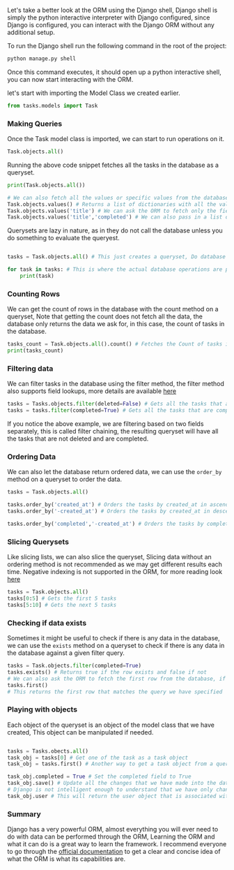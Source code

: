 Let's take a better look at the ORM using the Django shell, Django shell is simply the python interactive interpreter with Django configured, since Django is configured, you can interact with the Django ORM without any additional setup.

To run the Django shell run the following command in the root of the project:

```bash
python manage.py shell
```

Once this command executes, it should open up a python interactive shell, you can now start interacting with the ORM.

let's start with importing the Model Class we created earlier.

```python
from tasks.models import Task
```

### Making Queries

Once the Task model class is imported, we can start to run operations on it.

```python
Task.objects.all()
```

Running the above code snippet fetches all the tasks in the database as a queryset.

```python
print(Task.objects.all())

# We can also fetch all the values or specific values from the database using the values method.
Task.objects.values() # Returns a list of dictionaries with all the values as keys, Note that this fetches all the attributes of a task
Task.objects.values('title') # We can ask the ORM to fetch only the fields that we require only
Task.objects.values('title','completed') # We can also pass in a list of fields to fetch
```

Querysets are lazy in nature, as in they do not call the database unless you do something to evaluate the queryest.

```python

tasks = Task.objects.all() # This just creates a queryset, Do database operations are performed here

for task in tasks: # This is where the actual database operations are performed, The queryset is evaluated here
    print(task)
```

### Counting Rows

We can get the count of rows in the database with the count method on a queryset, Note that getting the count does not fetch all the data, the database only returns the data we ask for, in this case, the count of tasks in the database.

```python
tasks_count = Task.objects.all().count() # Fetches the Count of tasks in the database
print(tasks_count)
```

### Filtering data

We can filter tasks in the database using the filter method, the filter method also supports field lookups, more details are available [here](https://docs.djangoproject.com/en/4.0/ref/models/querysets/#field-lookups)

```python
tasks = Tasks.objects.filter(deleted=False) # Gets all the tasks that are not deleted
tasks = tasks.filter(completed=True) # Gets all the tasks that are completed
```

If you notice the above example, we are filtering based on two fields separately, this is called filter chaining, the resulting queryset will have all the tasks that are not deleted and are completed.

### Ordering Data

We can also let the database return ordered data, we can use the `order_by` method on a queryset to order the data.

```python
tasks = Task.objects.all()

tasks.order_by('created_at') # Orders the tasks by created_at in ascending mode
tasks.order_by('-created_at') # Orders the tasks by created_at in descending mode

tasks.order_by('completed','-created_at') # Orders the tasks by completed ascending and then for rows with the same completed value, use created_at in descending mode
```

### Slicing Querysets

Like slicing lists, we can also slice the queryset, Slicing data without an ordering method is not recommended as we may get different results each time. Negative indexing is not supported in the ORM, for more reading look [here](https://docs.djangoproject.com/en/4.0/topics/db/queries/#limiting-querysets)

```python
tasks = Task.objects.all()
tasks[0:5] # Gets the first 5 tasks
tasks[5:10] # Gets the next 5 tasks
```

### Checking if data exists

Sometimes it might be useful to check if there is any data in the database, we can use the `exists` method on a queryset to check if there is any data in the database against a given filter query.

```python
tasks = Task.objects.filter(completed=True)
tasks.exists() # Returns true if the row exists and false if not
# We can also ask the ORM to fetch the first row from the database, if the row does not exist the method will return None
tasks.first()
# This returns the first row that matches the query we have specified
```

### Playing with objects

Each object of the queryset is an object of the model class that we have created, This object can be manipulated if needed. 

```python

tasks = Tasks.obects.all()
task_obj = tasks[0] # Get one of the task as a task object
task_obj = tasks.first() # Another way to get a task object from a queryset, This particular method get the first row from the database

task_obj.completed = True # Set the completed field to True
task_obj.save() # Update all the changes that we have made into the database. In our case, it updates the completed field to True
# Django is not intelligent enough to understand that we have only changed the completed value, So instead it updates all the values with what it knows last, This is one of the reasons why the update method that we looked at earlier is better.
task_obj.user # This will return the user object that is associated with the task object, This object can again be manipulated and saved.
```

### Summary

Django has a very powerful ORM, almost everything you will ever need to do with data can be performed through the ORM, Learning the ORM and what it can do is a great way to learn the framework. I recommend everyone to go through the [official documentation](https://docs.djangoproject.com/en/4.0/ref/models/querysets/) to get a clear and concise idea of what the ORM is what its capabilities are.
